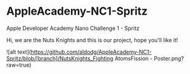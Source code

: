 # AppleAcademy-NC1-Spritz
Apple Developer Academy Nano Challenge 1 - Spritz 

Hi, we are the Nuts Knights and this is our project, hope you'll like it!

![alt text](https://github.com/aldodg/AppleAcademy-NC1-Spritz/blob/[branch]/NutsKnights_Fighting AtomsFission - Poster.png?raw=true)
